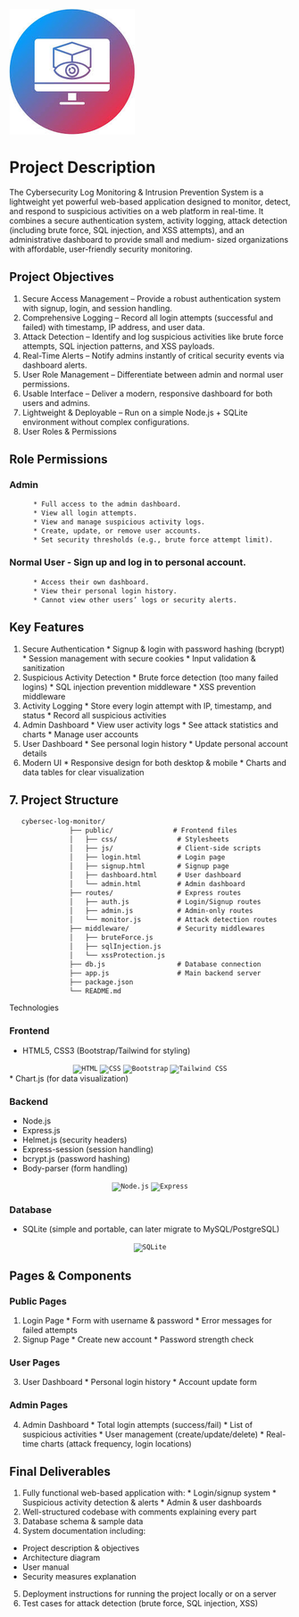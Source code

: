 ![image_aLt](https://github.com/Beniyam-B/Cybersecurity-Log-Monitoring-Intrusion-Prevention-System-/blob/b45e18722aca380461e6fedfcbac1d0e8c9e38f9/photo_5816815917580012191_m.jpg)








# Project Description

   The Cybersecurity Log Monitoring & Intrusion Prevention System is a lightweight yet powerful web-based application designed to monitor, detect, and respond to suspicious activities on a web platform 
   in real-time.
   It combines a secure authentication system, activity logging, attack detection (including brute force, SQL injection, and XSS attempts), and an administrative dashboard to provide small and medium- 
   sized organizations with affordable, user-friendly security monitoring.

## Project Objectives
 1.	Secure Access Management – Provide a robust authentication system with signup, login, and session handling.
 2.	Comprehensive Logging – Record all login attempts (successful and failed) with timestamp, IP address, and user data.
 3.	Attack Detection – Identify and log suspicious activities like brute force attempts, SQL injection patterns, and XSS payloads.
 4.	Real-Time Alerts – Notify admins instantly of critical security events via dashboard alerts.
 5.	User Role Management – Differentiate between admin and normal user permissions.
 6.	Usable Interface – Deliver a modern, responsive dashboard for both users and admins.
 7.	Lightweight & Deployable – Run on a simple Node.js + SQLite environment without complex configurations.
 8.	User Roles & Permissions
## Role	Permissions
### Admin	
          * Full access to the admin dashboard.
          * View all login attempts.
          * View and manage suspicious activity logs.
          * Create, update, or remove user accounts.
          * Set security thresholds (e.g., brute force attempt limit).
### Normal User	- Sign up and log in to personal account.
          * Access their own dashboard.
          * View their personal login history.
          * Cannot view other users’ logs or security alerts.

## Key Features
  1.	Secure Authentication
     * Signup & login with password hashing (bcrypt)
     * Session management with secure cookies
     * Input validation & sanitization
  2.	Suspicious Activity Detection
     * Brute force detection (too many failed logins)
     * SQL injection prevention middleware
     *	XSS prevention middleware
  3.	Activity Logging
     * Store every login attempt with IP, timestamp, and status
     * Record all suspicious activities
  4.	Admin Dashboard
     * View user activity logs
     * See attack statistics and charts
     * Manage user accounts
  5.	User Dashboard
     * See personal login history
     * Update personal account details
  6.	Modern UI
     * Responsive design for both desktop & mobile
     * Charts and data tables for clear visualization




  ## 7.	Project Structure
       cybersec-log-monitor/
                   ├── public/               # Frontend files
                   │   ├── css/               # Stylesheets
                   │   ├── js/                # Client-side scripts
                   │   ├── login.html         # Login page
                   │   ├── signup.html        # Signup page
                   │   ├── dashboard.html     # User dashboard
                   │   └── admin.html         # Admin dashboard
                   ├── routes/                # Express routes
                   │   ├── auth.js            # Login/Signup routes
                   │   ├── admin.js           # Admin-only routes
                   │   └── monitor.js         # Attack detection routes
                   ├── middleware/            # Security middlewares
                   │   ├── bruteForce.js
                   │   ├── sqlInjection.js
                   │   └── xssProtection.js
                   ├── db.js                  # Database connection
                   ├── app.js                 # Main backend server
                   ├── package.json
                   └── README.md

  Technologies
 ### Frontend
   * HTML5, CSS3 (Bootstrap/Tailwind for styling)
<div align="center">
	<code><img width="50" src="https://raw.githubusercontent.com/marwin1991/profile-technology-icons/refs/heads/main/icons/html.png" alt="HTML" title="HTML"/></code>
	<code><img width="50" src="https://raw.githubusercontent.com/marwin1991/profile-technology-icons/refs/heads/main/icons/css.png" alt="CSS" title="CSS"/></code>
	<code><img width="50" src="https://raw.githubusercontent.com/marwin1991/profile-technology-icons/refs/heads/main/icons/bootstrap.png" alt="Bootstrap" title="Bootstrap"/></code>
	<code><img width="50" src="https://raw.githubusercontent.com/marwin1991/profile-technology-icons/refs/heads/main/icons/tailwind_css.png" alt="Tailwind CSS" title="Tailwind CSS"/></code>
</div>
   * Chart.js (for data visualization)
   
### Backend
  * Node.js
  * Express.js
  * Helmet.js (security headers)
  * Express-session (session handling)
  * bcrypt.js (password hashing)
  * Body-parser (form handling)
<div align="center">
	<code><img width="50" src="https://raw.githubusercontent.com/marwin1991/profile-technology-icons/refs/heads/main/icons/node_js.png" alt="Node.js" title="Node.js"/></code>
	<code><img width="50" src="https://raw.githubusercontent.com/marwin1991/profile-technology-icons/refs/heads/main/icons/express.png" alt="Express" title="Express"/></code>
</div>

### Database
  * SQLite (simple and portable, can later migrate to MySQL/PostgreSQL)
<div align="center">
	<code><img width="50" src="https://raw.githubusercontent.com/marwin1991/profile-technology-icons/refs/heads/main/icons/sqlite.png" alt="SQLite" title="SQLite"/></code>
</div>

 ## Pages & Components
 ### Public Pages
  1.	Login Page
    * Form with username & password
    * Error messages for failed attempts
  2.	Signup Page
    * Create new account
    * Password strength check
### User Pages
  3.	User Dashboard
    * Personal login history
    * Account update form
### Admin Pages
  4.	Admin Dashboard
    * Total login attempts (success/fail)
    * List of suspicious activities
    * User management (create/update/delete)
    * Real-time charts (attack frequency, login locations)
## Final Deliverables
  1.	Fully functional web-based application with:
    * Login/signup system
    * Suspicious activity detection & alerts
    * Admin & user dashboards
  2.	Well-structured codebase with comments explaining every part
  3.	Database schema & sample data
  4.	System documentation including:
   * Project description & objectives
   * Architecture diagram
   * User manual
   * Security measures explanation
  5.	Deployment instructions for running the project locally or on a server
6.	Test cases for attack detection (brute force, SQL injection, XSS)

